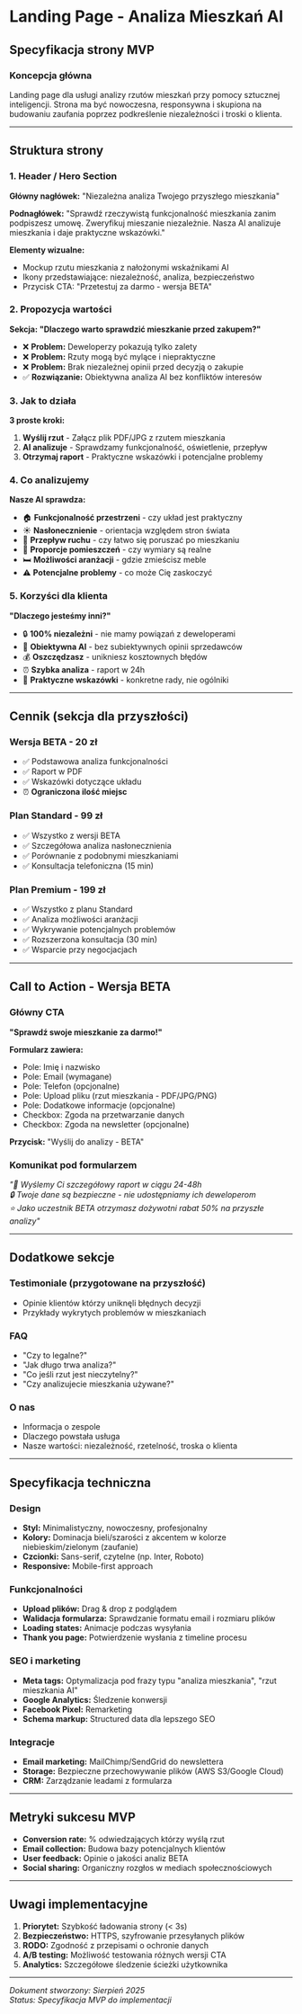 # Landing Page - Analiza Mieszkań AI
## Specyfikacja strony MVP

### Koncepcja główna
Landing page dla usługi analizy rzutów mieszkań przy pomocy sztucznej inteligencji. Strona ma być nowoczesna, responsywna i skupiona na budowaniu zaufania poprzez podkreślenie niezależności i troski o klienta.

---

## Struktura strony

### 1. Header / Hero Section
**Główny nagłówek:** "Niezależna analiza Twojego przyszłego mieszkania"

**Podnagłówek:** "Sprawdź rzeczywistą funkcjonalność mieszkania zanim podpiszesz umowę. Zweryfikuj mieszanie niezależnie. Nasza AI analizuje mieszkania i daje praktyczne wskazówki."

**Elementy wizualne:**
- Mockup rzutu mieszkania z nałożonymi wskaźnikami AI
- Ikony przedstawiające: niezależność, analiza, bezpieczeństwo
- Przycisk CTA: "Przetestuj za darmo - wersja BETA"

### 2. Propozycja wartości
**Sekcja: "Dlaczego warto sprawdzić mieszkanie przed zakupem?"**

- ❌ **Problem:** Deweloperzy pokazują tylko zalety
- ❌ **Problem:** Rzuty mogą być mylące i niepraktyczne  
- ❌ **Problem:** Brak niezależnej opinii przed decyzją o zakupie
- ✅ **Rozwiązanie:** Obiektywna analiza AI bez konfliktów interesów

### 3. Jak to działa
**3 proste kroki:**
1. **Wyślij rzut** - Załącz plik PDF/JPG z rzutem mieszkania
2. **AI analizuje** - Sprawdzamy funkcjonalność, oświetlenie, przepływ
3. **Otrzymaj raport** - Praktyczne wskazówki i potencjalne problemy

### 4. Co analizujemy
**Nasze AI sprawdza:**
- 🏠 **Funkcjonalność przestrzeni** - czy układ jest praktyczny
- ☀️ **Nasłonecznienie** - orientacja względem stron świata
- 🚪 **Przepływ ruchu** - czy łatwo się poruszać po mieszkaniu
- 📐 **Proporcje pomieszczeń** - czy wymiary są realne
- 🛏️ **Możliwości aranżacji** - gdzie zmieścisz meble
- ⚠️ **Potencjalne problemy** - co może Cię zaskoczyć

### 5. Korzyści dla klienta
**"Dlaczego jesteśmy inni?"**

- 🔒 **100% niezależni** - nie mamy powiązań z deweloperami
- 🤖 **Obiektywna AI** - bez subiektywnych opinii sprzedawców
- 💰 **Oszczędzasz** - unikniesz kosztownych błędów
- ⏰ **Szybka analiza** - raport w 24h
- 🎯 **Praktyczne wskazówki** - konkretne rady, nie ogólniki

---

## Cennik (sekcja dla przyszłości)

### Wersja BETA - 20 zł
- ✅ Podstawowa analiza funkcjonalności
- ✅ Raport w PDF
- ✅ Wskazówki dotyczące układu
- ⏰ **Ograniczona ilość miejsc**

### Plan Standard - 99 zł
- ✅ Wszystko z wersji BETA
- ✅ Szczegółowa analiza nasłonecznienia
- ✅ Porównanie z podobnymi mieszkaniami
- ✅ Konsultacja telefoniczna (15 min)

### Plan Premium - 199 zł
- ✅ Wszystko z planu Standard
- ✅ Analiza możliwości aranżacji
- ✅ Wykrywanie potencjalnych problemów
- ✅ Rozszerzona konsultacja (30 min)
- ✅ Wsparcie przy negocjacjach

---

## Call to Action - Wersja BETA

### Główny CTA
**"Sprawdź swoje mieszkanie za darmo!"**

**Formularz zawiera:**
- Pole: Imię i nazwisko
- Pole: Email (wymagane)
- Pole: Telefon (opcjonalne)
- Pole: Upload pliku (rzut mieszkania - PDF/JPG/PNG)
- Pole: Dodatkowe informacje (opcjonalne)
- Checkbox: Zgoda na przetwarzanie danych
- Checkbox: Zgoda na newsletter (opcjonalne)

**Przycisk:** "Wyślij do analizy - BETA"

### Komunikat pod formularzem
*"📧 Wyślemy Ci szczegółowy raport w ciągu 24-48h  
🔒 Twoje dane są bezpieczne - nie udostępniamy ich deweloperom  
⭐ Jako uczestnik BETA otrzymasz dożywotni rabat 50% na przyszłe analizy"*

---

## Dodatkowe sekcje

### Testimoniale (przygotowane na przyszłość)
- Opinie klientów którzy uniknęli błędnych decyzji
- Przykłady wykrytych problemów w mieszkaniach

### FAQ
- "Czy to legalne?"
- "Jak długo trwa analiza?"
- "Co jeśli rzut jest nieczytelny?"
- "Czy analizujecie mieszkania używane?"

### O nas
- Informacja o zespole
- Dlaczego powstała usługa
- Nasze wartości: niezależność, rzetelność, troska o klienta

---

## Specyfikacja techniczna

### Design
- **Styl:** Minimalistyczny, nowoczesny, profesjonalny
- **Kolory:** Dominacja bieli/szarości z akcentem w kolorze niebieskim/zielonym (zaufanie)
- **Czcionki:** Sans-serif, czytelne (np. Inter, Roboto)
- **Responsive:** Mobile-first approach

### Funkcjonalności
- **Upload plików:** Drag & drop z podglądem
- **Walidacja formularza:** Sprawdzanie formatu email i rozmiaru plików
- **Loading states:** Animacje podczas wysyłania
- **Thank you page:** Potwierdzenie wysłania z timeline procesu

### SEO i marketing
- **Meta tags:** Optymalizacja pod frazy typu "analiza mieszkania", "rzut mieszkania AI"
- **Google Analytics:** Śledzenie konwersji
- **Facebook Pixel:** Remarketing
- **Schema markup:** Structured data dla lepszego SEO

### Integracje
- **Email marketing:** MailChimp/SendGrid do newslettera
- **Storage:** Bezpieczne przechowywanie plików (AWS S3/Google Cloud)
- **CRM:** Zarządzanie leadami z formularza

---

## Metryki sukcesu MVP
- **Conversion rate:** % odwiedzających którzy wyślą rzut
- **Email collection:** Budowa bazy potencjalnych klientów
- **User feedback:** Opinie o jakości analiz BETA
- **Social sharing:** Organiczny rozgłos w mediach społecznościowych

---

## Uwagi implementacyjne
1. **Priorytet:** Szybkość ładowania strony (< 3s)
2. **Bezpieczeństwo:** HTTPS, szyfrowanie przesyłanych plików
3. **RODO:** Zgodność z przepisami o ochronie danych
4. **A/B testing:** Możliwość testowania różnych wersji CTA
5. **Analytics:** Szczegółowe śledzenie ścieżki użytkownika

---

*Dokument stworzony: Sierpień 2025  
Status: Specyfikacja MVP do implementacji*
